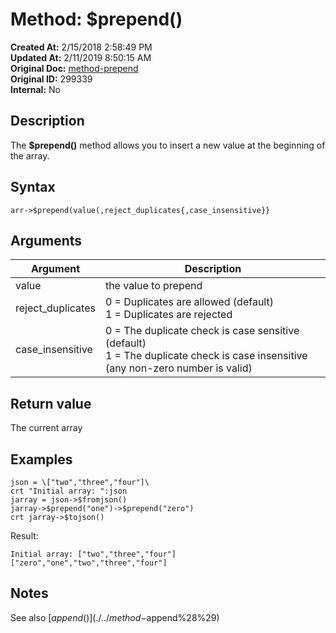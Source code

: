 # Method: $prepend()

**Created At:** 2/15/2018 2:58:49 PM  
**Updated At:** 2/11/2019 8:50:15 AM  
**Original Doc:** [method-prepend](https://docs.jbase.com/42948-dynamic-objects/method-prepend)  
**Original ID:** 299339  
**Internal:** No  


## Description

The **$prepend()** method allows you to insert a new value at the beginning of the array.



## Syntax

```
arr->$prepend(value(,reject_duplicates{,case_insensitive}}
```



## Arguments




| Argument<br> | Description<br> |
| --- | --- |
| value<br> | the value to prepend<br> |
| reject\_duplicates | 0 = Duplicates are allowed (default)<br>1 = Duplicates are rejected |
| case\_insensitive | 0 = The duplicate check is case sensitive (default)<br>1 = The duplicate check is case insensitive (any non-zero number is valid) |




## Return value

The current array



## Examples

```
json = \["two","three","four"]\
crt "Initial array: ":json
jarray = json->$fromjson()
jarray->$prepend("one")->$prepend("zero")
crt jarray->$tojson()
```

Result:

```
Initial array: ["two","three","four"]
["zero","one","two","three","four"]
```



## Notes

See also [$append()](./../method-$append%28%29)
